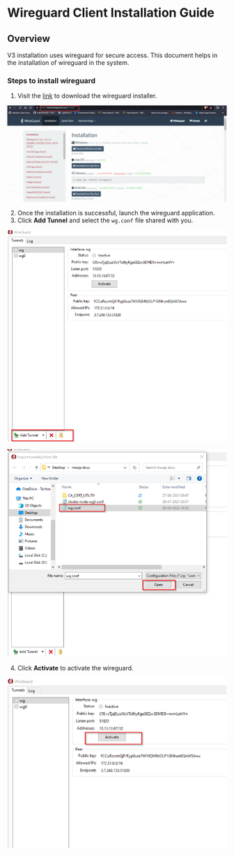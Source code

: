 # Wireguard Client Installation Guide

## Overview
V3 installation uses wireguard for secure access. This document helps in the installation of wireguard in the system.

### Steps to install wireguard
1. Visit the [link](https://www.wireguard.com/install/) to download the wireguard installer.

![](_images/wireguard-installation.png)

2. Once the installation is successful, launch the wireguard application.
3. Click **Add Tunnel** and select the `wg.conf` file shared with you.

![](_images/add-tunnel.png)

![](_images/wg-conf.png)

4. Click **Activate** to activate the wireguard.

![](_images/wg-activate.png)